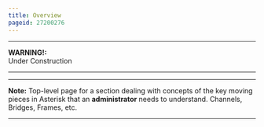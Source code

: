 ```yaml
---
title: Overview
pageid: 27200276
---
```





---

**WARNING!:**   
Under Construction

  



---




---

**Note:**  Top-level page for a section dealing with concepts of the key moving pieces in Asterisk that an **administrator** needs to understand. Channels, Bridges, Frames, etc.

  



---


